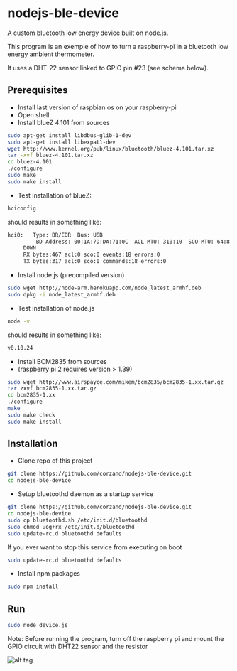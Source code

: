 nodejs-ble-device
=================

A custom bluetooth low energy device built on node.js.

This program is an exemple of how to turn a raspberry-pi in a bluetooth low energy ambient thermometer. 

It uses a DHT-22 sensor linked to GPIO pin #23 (see schema below).

Prerequisites
--------------

* Install last version of raspbian os on your raspberry-pi
* Open shell
* Install blueZ 4.101 from sources
```sh
sudo apt-get install libdbus-glib-1-dev
sudo apt-get install libexpat1-dev
wget http://www.kernel.org/pub/linux/bluetooth/bluez-4.101.tar.xz
tar -xvf bluez-4.101.tar.xz
cd bluez-4.101
./configure 
sudo make
sudo make install
```

* Test installation of blueZ:
```sh
hciconfig 
```
should results in something like:
```sh
hci0:   Type: BR/EDR  Bus: USB
         BD Address: 00:1A:7D:DA:71:0C  ACL MTU: 310:10  SCO MTU: 64:8
     DOWN 
     RX bytes:467 acl:0 sco:0 events:18 errors:0
     TX bytes:317 acl:0 sco:0 commands:18 errors:0 
```

* Install node.js (precompiled version)
```sh
sudo wget http://node-arm.herokuapp.com/node_latest_armhf.deb
sudo dpkg -i node_latest_armhf.deb
```

* Test installation of node.js
```sh
node -v 
```
should results in something like:
```sh
v0.10.24
```

* Install BCM2835 from sources
* (raspberry pi 2 requires version > 1.39)
```sh
sudo wget http://www.airspayce.com/mikem/bcm2835/bcm2835-1.xx.tar.gz
tar zxvf bcm2835-1.xx.tar.gz
cd bcm2835-1.xx
./configure
make
sudo make check
sudo make install
```

Installation
------------

* Clone repo of this project
```sh
git clone https://github.com/corzand/nodejs-ble-device.git
cd nodejs-ble-device
```

* Setup bluetoothd daemon as a startup service
```sh
git clone https://github.com/corzand/nodejs-ble-device.git
cd nodejs-ble-device
sudo cp bluetoothd.sh /etc/init.d/bluetoothd
sudo chmod uog+rx /etc/init.d/bluetoothd
sudo update-rc.d bluetoothd defaults
```
If you ever want to stop this service from executing on boot
```sh
sudo update-rc.d bluetoothd defaults
```

* Install npm packages
```sh
sudo npm install
```

Run
---

```sh
sudo node device.js
```

Note: Before running the program, turn off the raspberry pi and mount the GPIO circuit with DHT22 sensor and the resistor

![alt tag](http://s23.postimg.org/66wuemn0r/Screenshot_2014_10_30_22_42_55_1.png)
